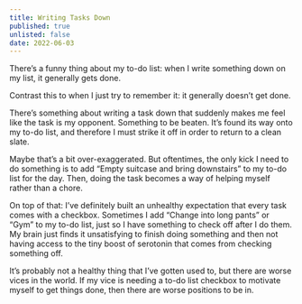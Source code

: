 ```yaml
---
title: Writing Tasks Down
published: true
unlisted: false
date: 2022-06-03
---
```


There’s a funny thing about my to-do list: when I write something down on my list, it generally gets done.

Contrast this to when I just try to remember it: it generally doesn’t get done.

There’s something about writing a task down that suddenly makes me feel like the task is my opponent. Something to be beaten. It’s found its way onto my to-do list, and therefore I must strike it off in order to return to a clean slate.

Maybe that’s a bit over-exaggerated. But oftentimes, the only kick I need to do something is to add “Empty suitcase and bring downstairs” to my to-do list for the day. Then, doing the task becomes a way of helping myself rather than a chore.

On top of that: I’ve definitely built an unhealthy expectation that every task comes with a checkbox. Sometimes I add “Change into long pants” or “Gym” to my to-do list, just so I have something to check off after I do them. My brain just finds it unsatisfying to finish doing something and then not having access to the tiny boost of serotonin that comes from checking something off.

It’s probably not a healthy thing that I’ve gotten used to, but there are worse vices in the world. If my vice is needing a to-do list checkbox to motivate myself to get things done, then there are worse positions to be in.
